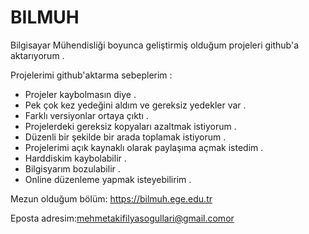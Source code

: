 # BILMUH

Bilgisayar Mühendisliği boyunca geliştirmiş olduğum projeleri github'a aktarıyorum .

Projelerimi github'aktarma sebeplerim :
  * Projeler kaybolmasın diye .
  * Pek çok kez yedeğini aldım ve gereksiz yedekler var .
  * Farklı versiyonlar ortaya çıktı .
  * Projelerdeki gereksiz kopyaları azaltmak istiyorum .
  * Düzenli bir şekilde bir arada toplamak istiyorum .
  * Projelerimi açık kaynaklı olarak paylaşıma açmak istedim .
  * Harddiskim kaybolabilir .
  * Bilgisyarım bozulabilir .
  * Online düzenleme yapmak isteyebilirim .
  
  Mezun olduğum bölüm: https://bilmuh.ege.edu.tr
  
  Eposta adresim:mehmetakifilyasogullari@gmail.comor
